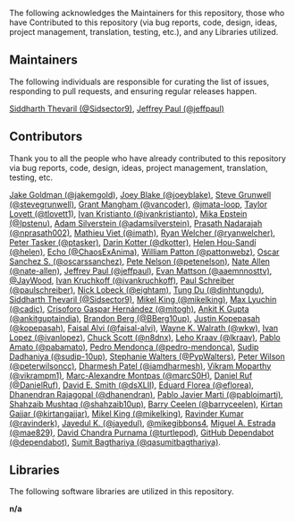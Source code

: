 The following acknowledges the Maintainers for this repository, those who have Contributed to this repository (via bug reports, code, design, ideas, project management, translation, testing, etc.), and any Libraries utilized.

## Maintainers

The following individuals are responsible for curating the list of issues, responding to pull requests, and ensuring regular releases happen.

[Siddharth Thevaril (@Sidsector9)](https://github.com/Sidsector9), [Jeffrey Paul (@jeffpaul)](https://github.com/jeffpaul)

## Contributors

Thank you to all the people who have already contributed to this repository via bug reports, code, design, ideas, project management, translation, testing, etc.

[Jake Goldman (@jakemgold)](https://github.com/jakemgold), [Joey Blake (@joeyblake)](https://github.com/joeyblake), [Steve Grunwell (@stevegrunwell)](https://github.com/stevegrunwell), [Grant Mangham (@vancoder)](https://github.com/vancoder), [@jmata-loop](https://github.com/jmata-loop), [Taylor Lovett (@tlovett1)](https://github.com/tlovett1), [Ivan Kristianto (@ivankristianto)](https://github.com/ivankristianto), [Mika Epstein (@Ipstenu)](https://github.com/Ipstenu), [Adam Silverstein (@adamsilverstein)](https://github.com/adamsilverstein), [Prasath Nadarajah (@nprasath002)](https://github.com/nprasath002), [Mathieu Viet (@imath)](https://github.com/imath), [Ryan Welcher (@ryanwelcher)](https://github.com/ryanwelcher), [Peter Tasker (@ptasker)](https://github.com/ptasker), [Darin Kotter (@dkotter)](https://github.com/dkotter), [Helen Hou-Sandí (@helen)](https://github.com/helen), [Echo (@ChaosExAnima)](https://github.com/ChaosExAnima), [William Patton (@pattonwebz)](https://github.com/pattonwebz), [Oscar Sanchez S. (@oscarssanchez)](https://github.com/oscarssanchez), [Pete Nelson (@petenelson)](https://github.com/petenelson), [Nate Allen (@nate-allen)](https://github.com/nate-allen), [Jeffrey Paul (@jeffpaul)](https://github.com/jeffpaul), [Evan Mattson (@aaemnnosttv)](https://github.com/aaemnnosttv), [@JayWood](https://github.com/JayWood), [Ivan Kruchkoff (@ivankruchkoff)](https://github.com/ivankruchkoff), [Paul Schreiber (@paulschreiber)](https://github.com/paulschreiber), [Nick Lobeck (@eightam)](https://github.com/eightam), [Tung Du (@dinhtungdu)](https://github.com/dinhtungdu), [Siddharth Thevaril (@Sidsector9)](https://github.com/Sidsector9), [Mikel King (@mikelking)](https://github.com/mikelking), [Max Lyuchin (@cadic)](https://github.com/cadic), [Crisoforo Gaspar Hernández (@mitogh)](https://github.com/mitogh), [Ankit K Gupta (@ankitguptaindia)](https://github.com/ankitguptaindia), [Brandon Berg (@BBerg10up)](https://github.com/BBerg10up), [Justin Kopepasah (@kopepasah)](https://github.com/kopepasah), [Faisal Alvi (@faisal-alvi)](https://github.com/faisal-alvi), [Wayne K. Walrath (@wkw)](https://github.com/wkw), [Ivan Lopez (@ivanlopez)](https://github.com/ivanlopez), [Chuck Scott (@n8dnx)](https://github.com/n8dnx), [Leho Kraav (@lkraav)](https://github.com/lkraav), [Pablo Amato (@pabamato)](https://github.com/pabamato), [Pedro Mendonça (@pedro-mendonca)](https://github.com/pedro-mendonca), [Sudip Dadhaniya (@sudip-10up)](https://github.com/sudip-10up), [Stephanie Walters (@PypWalters)](https://github.com/PypWalters), [Peter Wilson (@peterwilsoncc)](https://github.com/peterwilsoncc), [Dharmesh Patel (@iamdharmesh)](https://github.com/iamdharmesh), [Vikram Moparthy (@vikrampm1)](https://github.com/vikrampm1), [Marc-Alexandre Montpas (@marcS0H)](https://github.com/marcS0H), [Daniel Ruf (@DanielRuf)](https://github.com/DanielRuf), [David E. Smith (@dsXLII)](https://github.com/dsXLII), [Eduard Florea (@eflorea)](https://github.com/eflorea), [Dhanendran Rajagopal (@dhanendran)](https://github.com/dhanendran), [Pablo Javier Marti (@pablojmarti)](https://github.com/pablojmarti), [Shahzaib Mushtaq (@shahzaib10up)](https://github.com/shahzaib10up), [Barry Ceelen (@barryceelen)](https://github.com/barryceelen), [Kirtan Gajjar (@kirtangajjar)](https://github.com/kirtangajjar), [Mikel King (@mikelking)](https://github.com/mikelking), [Ravinder Kumar (@ravinderk)](https://github.com/ravinderk), [Jayedul K. (@jayedul)](https://github.com/jayedul), [@mikegibbons4](https://profiles.wordpress.org/mikegibbons4/), [Miguel A. Estrada (@mae829)](https://github.com/mae829), [David Chandra Purnama (@turtlepod)](https://github.com/turtlepod), [GitHub Dependabot (@dependabot)](https://github.com/apps/dependabot), [Sumit Bagthariya (@qasumitbagthariya)](https://github.com/qasumitbagthariya).

## Libraries

The following software libraries are utilized in this repository.

**n/a**
